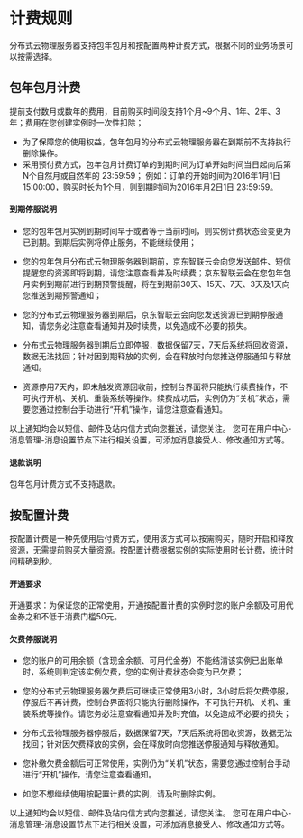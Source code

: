 # 计费规则

分布式云物理服务器支持包年包月和按配置两种计费方式，根据不同的业务场景可以按需选择。

## 包年包月计费

提前支付数月或数年的费用，目前购买时间段支持1个月~9个月、1年、2年、3年；费用在您创建实例时一次性扣除；

- 为了保障您的使用权益，包年包月的分布式云物理服务器在到期前不支持执行删除操作。
- 采用预付费方式，包年包月计费订单的到期时间为订单开始时间当日起向后第N个自然月或自然年的 23:59:59；
例如：订单的开始时间为2016年1月1日 15:00:00，购买时长为1个月，则到期时间为2016年月2日1日 23:59:59。

#### 到期停服说明

- 您的包年包月实例到期时间早于或者等于当前时间，则实例计费状态会变更为已到期。到期后实例将停止服务，不能继续使用；

- 您的包年包月分布式云物理服务器到期前，京东智联云会向您发送邮件、短信提醒您的资源即将到期，请您注意查看并及时续费；京东智联云会在您包年包月实例到期前进行到期预警提醒，将在到期前30天、15天、7天、3天及1天向您推送到期预警通知；

- 您的分布式云物理服务器到期后，京东智联云会向您发送资源已到期停服通知，请您务必注意查看通知并及时续费，以免造成不必要的损失。

- 分布式云物理服务器到期后立即停服，数据保留7天，7天后系统将回收资源，数据无法找回；针对因到期释放的实例，会在释放时向您推送停服通知与释放通知。

- 资源停用7天内，即未触发资源回收前，控制台界面将只能执行续费操作，不可执行开机、关机、重装系统等操作。续费成功后，实例仍为“关机”状态，需要您通过控制台手动进行“开机”操作，请您注意查看通知。

以上通知均会以短信、邮件及站内信方式向您推送，请您关注。
您可在用户中心\-消息管理\-消息设置节点下进行相关设置，可添加消息接受人、修改通知方式等。

#### 退款说明
包年包月计费方式不支持退款。

## 按配置计费

按配置计费是一种先使用后付费方式，使用该方式可以按需购买，随时开启和释放资源，无需提前购买大量资源。按配置计费根据实例的实际使用时长计费，统计时间精确到秒。

#### 开通要求

开通要求：为保证您的正常使用，开通按配置计费的实例时您的账户余额及可用代金券之和不低于消费门槛50元。

#### 欠费停服说明

- 您的账户的可用余额（含现金余额、可用代金券）不能结清该实例已出账单时，系统则判定该实例欠费，您的实例计费状态会变为已欠费；

- 您的分布式云物理服务器欠费后可继续正常使用3小时，3小时后将欠费停服，停服后不再计费，控制台界面将只能执行删除操作，不可执行开机、关机、重装系统等操作。请您务必注意查看通知并及时充值，以免造成不必要的损失；

- 分布式云物理服务器停服后，数据保留7天，7天后系统将回收资源，数据无法找回；针对因欠费释放的实例，会在释放时向您推送停服通知与释放通知。

- 您补缴欠费金额后可正常使用，实例仍为“关机”状态，需要您通过控制台手动进行“开机”操作，请您注意查看通知。

- 如您不想继续使用按配置计费的实例，请及时删除实例。

以上通知均会以短信、邮件及站内信方式向您推送，请您关注。
您可在用户中心-消息管理-消息设置节点下进行相关设置，可添加消息接受人、修改通知方式等。
